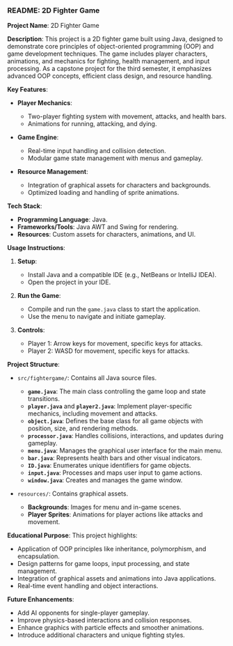 
### README: 2D Fighter Game

**Project Name**: 2D Fighter Game

**Description**:
This project is a 2D fighter game built using Java, designed to demonstrate core principles of object-oriented programming (OOP) and game development techniques. The game includes player characters, animations, and mechanics for fighting, health management, and input processing. As a capstone project for the third semester, it emphasizes advanced OOP concepts, efficient class design, and resource handling.

**Key Features**:

- **Player Mechanics**:
  - Two-player fighting system with movement, attacks, and health bars.
  - Animations for running, attacking, and dying.

- **Game Engine**:
  - Real-time input handling and collision detection.
  - Modular game state management with menus and gameplay.

- **Resource Management**:
  - Integration of graphical assets for characters and backgrounds.
  - Optimized loading and handling of sprite animations.

**Tech Stack**:
- **Programming Language**: Java.
- **Frameworks/Tools**: Java AWT and Swing for rendering.
- **Resources**: Custom assets for characters, animations, and UI.

**Usage Instructions**:
1. **Setup**:
   - Install Java and a compatible IDE (e.g., NetBeans or IntelliJ IDEA).
   - Open the project in your IDE.

2. **Run the Game**:
   - Compile and run the `game.java` class to start the application.
   - Use the menu to navigate and initiate gameplay.

3. **Controls**:
   - Player 1: Arrow keys for movement, specific keys for attacks.
   - Player 2: WASD for movement, specific keys for attacks.

**Project Structure**:
- `src/fightergame/`: Contains all Java source files.
  - **`game.java`**: The main class controlling the game loop and state transitions.
  - **`player.java`** and **`player2.java`**: Implement player-specific mechanics, including movement and attacks.
  - **`object.java`**: Defines the base class for all game objects with position, size, and rendering methods.
  - **`processor.java`**: Handles collisions, interactions, and updates during gameplay.
  - **`menu.java`**: Manages the graphical user interface for the main menu.
  - **`bar.java`**: Represents health bars and other visual indicators.
  - **`ID.java`**: Enumerates unique identifiers for game objects.
  - **`input.java`**: Processes and maps user input to game actions.
  - **`window.java`**: Creates and manages the game window.

- `resources/`: Contains graphical assets.
  - **Backgrounds**: Images for menu and in-game scenes.
  - **Player Sprites**: Animations for player actions like attacks and movement.

**Educational Purpose**:
This project highlights:
- Application of OOP principles like inheritance, polymorphism, and encapsulation.
- Design patterns for game loops, input processing, and state management.
- Integration of graphical assets and animations into Java applications.
- Real-time event handling and object interactions.

**Future Enhancements**:
- Add AI opponents for single-player gameplay.
- Improve physics-based interactions and collision responses.
- Enhance graphics with particle effects and smoother animations.
- Introduce additional characters and unique fighting styles.
